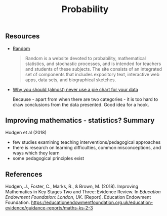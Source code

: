 ﻿---
title: Probability
---
## Resources

- [Random](http://www.randomservices.org/random/)

    > Random is a website devoted to probability, mathematical statistics, and stochastic processes, and is intended for teachers and students of these subjects. The site consists of an integrated set of components that includes expository text, interactive web apps, data sets, and biographical sketches. 

- [Why you should (almost) never use a pie chart for your data](https://theconversation.com/heres-why-you-should-almost-never-use-a-pie-chart-for-your-data-214576)

    Because - apart from when there are two categories - it is too hard to draw conclusions from the data presented. Good idea for a hook.

## Improving mathematics - statistics? Summary

Hodgen et al (2018)

- few studies examining teaching interventions/pedagogical approaches
- there is research on learning difficulties, common misconceptions, and ways which they learn
- some pedagogical principles exist

## References

Hodgen, J., Foster, C., Marks, R., & Brown, M. (2018). Improving Mathematics in Key Stages Two and Three: Evidence Review. In *Education Endowment Foundation: London, UK.* \[Report\]. Education Endowment Foundation. <https://educationendowmentfoundation.org.uk/education-evidence/guidance-reports/maths-ks-2-3>